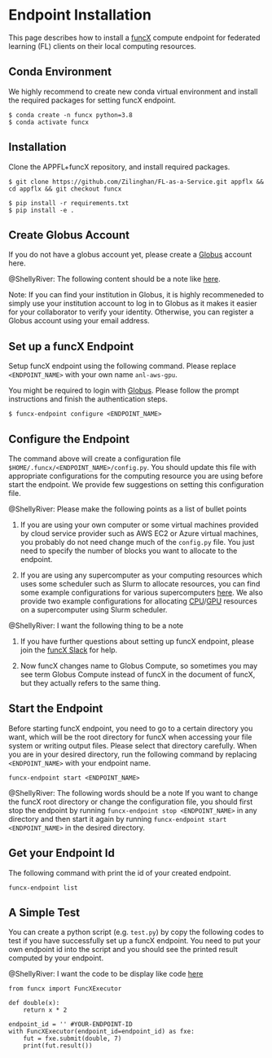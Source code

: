 # Endpoint Installation

This page describes how to install a [funcX](https://funcx.org) compute endpoint for federated learning (FL) clients on their local computing resources. 

## Conda Environment

We highly recommend to create new conda virtual environment and install the required packages for setting funcX endpoint.

```
$ conda create -n funcx python=3.8
$ conda activate funcx
```

## Installation

Clone the APPFL+funcX repository, and install required packages.

```
$ git clone https://github.com/Zilinghan/FL-as-a-Service.git appflx && cd appflx && git checkout funcx
```

```
$ pip install -r requirements.txt
$ pip install -e .
```

## Create Globus Account
If you do not have a globus account yet, please create a [Globus](https://app.globus.org/) account here. 

@ShellyRiver: The following content should be a note like [here](https://appfl.readthedocs.io/en/latest/install/index.html).

Note: If you can find your institution in Globus, it is highly recommeneded to simply use your institution account to log in to Globus as it makes it easier for your collaborator to verify your identity. Otherwise, you can register a Globus account using your email address.

## Set up a funcX Endpoint
Setup funcX endpoint using the following command. Please replace `<ENDPOINT_NAME>` with your own name `anl-aws-gpu`.

You might be required to login with [Globus](https://app.globus.org/). Please follow the prompt instructions and finish the authentication steps.

```
$ funcx-endpoint configure <ENDPOINT_NAME>
```
## Configure the Endpoint
The command above will create a configuration file `$HOME/.funcx/<ENDPOINT_NAME>/config.py`. You should update this file with appropriate configurations for the computing resource you are using before start the endpoint. We provide few suggestions on setting this configuration file.

@ShellyRiver: Please make the following points as a list of bullet points
1. If you are using your own computer or some virtual machines provided by cloud service provider such as AWS EC2 or Azure virtual machines, you probably do not need change much of the `config.py` file. You just need to specify the number of blocks you want to allocate to the endpoint.

2. If you are using any supercomputer as your computing resources which uses some scheduler such as Slurm to allocate resources, you can find some example configurations for various supercomputers [here](https://funcx.readthedocs.io/en/latest/endpoints.html#example-configurations). We also provide two example configurations for allocating [CPU](https://github.com/Zilinghan/FaaS-web/blob/main/docments/config-cpu.py)/[GPU](https://github.com/Zilinghan/FaaS-web/blob/main/docments/config-gpu.py) resources on a supercomputer using Slurm scheduler.

@ShellyRiver: I want the following thing to be a note

1. If you have further questions about setting up funcX endpoint, please join the [funcX Slack](https://join.slack.com/t/funcx/shared_invite/zt-gfeclqkz-RuKjkZkvj1t~eWvlnZV0KA) for help.

2. Now funcX changes name to Globus Compute, so sometimes you may see term Globus Compute instead of funcX in the document of funcX, but they actually refers to the same thing.

## Start the Endpoint
Before starting funcX endpoint, you need to go to a certain directory you want, which will be the root directory for funcX when accessing your file system or writing output files. Please select that directory carefully. When you are in your desired directory, run the following command by replacing `<ENDPOINT_NAME>` with your endpoint name.
```
funcx-endpoint start <ENDPOINT_NAME>
```

@ShellyRiver: The following words should be a note
If you want to change the funcX root directory or change the configuration file, you should first stop the endpoint by running `funcx-endpoint stop <ENDPOINT_NAME>` in any directory and then start it again by running `funcx-endpoint start <ENDPOINT_NAME>` in the desired directory.

## Get your Endpoint Id
The following command with print the id of your created endpoint.

```
funcx-endpoint list
```
## A Simple Test
You can create a python script (e.g. `test.py`) by copy the following codes to test if you have successfully set up a funcX endpoint. You need to put your own endpoint id into the script and you should see the printed result computed by your endpoint.

@ShellyRiver: I want the code to be display like code [here](https://appfl.readthedocs.io/en/latest/users/user_run.html)

```
from funcx import FuncXExecutor

def double(x):
    return x * 2

endpoint_id = '' #YOUR-ENDPOINT-ID
with FuncXExecutor(endpoint_id=endpoint_id) as fxe:
    fut = fxe.submit(double, 7)
    print(fut.result())
```


